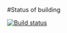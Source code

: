 #Status of building

[![Build status](https://ci.appveyor.com/api/projects/status/94914n8n0puve2sy?svg=true)](https://ci.appveyor.com/project/Nomober/unit-tests)
